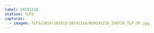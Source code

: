 ```yaml
---
label: 20191210
station: TLP3
capturas:
  - imagem: TLP3/2019/201912/20191210/M20191210_230728_TLP_3P.jpg
---
```

